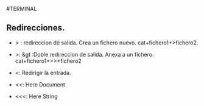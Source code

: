 #TERMINAL 

## Redirecciones. 

- &gt; : redireccion de salida. Crea un fichero nuevo. cat+fichero1+>fichero2.

- &gt;: &gt :Doble redireccion de salida. Anexa a un fichero. cat+fichero1+>>+fichero2

- &lt;: Redirigir la entrada.

- &lt;&lt;: Here Document

- &lt;&lt;&lt;: Here String 